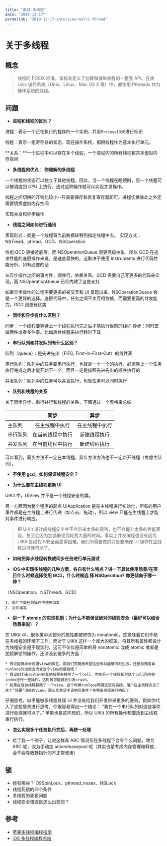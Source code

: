 ```yaml
---
title: "面试-多线程"
date: "2019-12-17"
permalink: "2019-12-17-interview-multi-thread"
---
```


# 关于多线程

## 概念

> 线程的 POSIX 标准。该标准定义了创建和操纵线程的一整套 API。在类 Unix 操作系统（Unix、Linux、Mac OS X 等）中，都使用 Pthreads 作为操作系统的线程。

## 问题  

- **进程和线程的区别？**

进程：表示一个正在执行的程序的一个实例，并用`ProcessID`来进行标识

线程：表示一组寄存器的状态，现在操作系统，都把线程作为基本执行单元。

**关系：**一个进程中可以存在多个线程，一个进程内的所有线程都共享虚拟内存空间

- **多线程的优点：** **你理解的多线程**

一个线程的状态可以独立于其他线程。因此，当一个线程在睡眠时，另一个线程可以被调度到 CPU 上执行。通过这种操作就可以实现并发操作。

线程之间切换的开销比较小--只需要保存和恢复寄存器即可。进程切换除此之外还需要切换虚拟内存空间

实现并发和异步操作

- **线程之间如何进行通讯**

表现形式：就是一个线程将当前数据转移到指定线程中去。
实现方式：NSTread、ptread、GCD、NSOperation

性能:GCD 更接近底层，而 NSOperationQueue 则更高级抽象，所以 GCD 在追求性能的底层操作来说，是速度最快的。这取决于使用 Instruments 进行代码性能分析，如有必要的话

从异步操作之间的事务性，顺序行，依赖关系。GCD 需要自己写更多的代码来实现，而 NSOperationQueue 已经内建了这些支持

如果异步操作的过程需要更多的被交互和 UI 呈现出来，NSOperationQueue 会是一个更好的选择。底层代码中，任务之间不太互相依赖，而需要更高的并发能力，GCD 则更有优势

- **同步和异步有什么区别？**

同步：一个线程要等待上一个线程执行完之后才能执行当前的线程
异步：同时去做两件或者多件事。比如后台线程来执行耗时下载

- **串行队列和并发队列有什么区别？**

队列（queue）：是先进先出（FIFO, First-In-First-Out）的线性表

串行队列：队列中的任务要串行执行，也就是一个一个的执行，必须等上一个任务执行完成之后才能开始下一个，而且一定是按照先进先出的顺序执行的

并发队列：队列中的任务可以并发执行，也就任务可以同时执行

- **队列和线程的关系**

关于同步异步、串行并行和线程的关系，下面通过一个表格来总结

|          |       同步       |      异步      |
| -------- | :--------------: | :------------: |
| 主队列   |  在主线程中执行  | 在主线程中执行 |
| 串行队列 | 在当前线程中执行 |  新建线程执行  |
| 并发队列 | 在当前线程中执行 |  新建线程执行  |

可以看到，同步方法不一定在本线程，异步方法方法也不一定新开线程（考虑主队列）。

- **不使用 gcd，如何保证线程安全？**

* **为什么要在主线程更新 UI**

UIKit 中，UIView 并不是一个线程安全的类。

另一方面因为整个程序的起点 UIApplication 是在主线程进行初始化，所有的用户事件都是在主线程上进行传递（如点击、拖动），所以 view 只能在主线程上才能对事件进行响应。

> 把 UIKit 设计成线程安全并不会带来太多的便利，也不会提升太多的性能表现，甚至会因为加锁解锁而耗费大量的时间。事实上并发编程也没有因为 UIKit 是线程不安全而变得困难，我们所需要做的只是要确保 UI 操作在主线程进行就可以了。

- **如何把异步线程转换成同步任务进行单元测试**

* **iOS 中实现多线程的几种方案，各自有什么特点？讲一下具体使用场景/在项目什么时候选择使用 GCD，什么时候选 择 NSOperation? 你更倾向于哪一种？**

（NSOperation、NSThread、GCD）

    1. 图片下载任务操作中使用GCD
    2. 文件读写

- **讲一下 atomic 的实现机制；为什么不能保证绝对的线程安全（最好可以结合场景来说）？**

在 UIKit 中，很多类中大部分的属性都被修饰为 nonatomic，这意味着它们不能在多线程的环境下工作，而对于 UIKit 这样一个庞大的框架，将其所有属性都设计为线程安全是不现实的，这可不仅仅是简单的将 nonatomic 改成 atomic 或者是加锁解锁的操作，还涉及到很多的方面：

    * 假设能够异步设置view的属性，那我们究竟是希望这些改动能够同时生效，还是按照各自runloop的进度去改变这个view的属性呢？
    * 假设UITableView在其他线程去移除了一个cell，而在另一个线程却对这个cell所在的index进行一些操作，这时候可能就会引发crash。
    * 如果在后台线程移除了一个view，这个时候runloop周期还没有完结，用户在主线程点击了这个“将要”消失的view，那么究竟该不该响应事件？在哪条线程进行响应？

仔细思考，似乎能够多线程处理 UI 并没有给我们开发带来更多的便利，假如你代入了这些情景进行思考，你很容易得出一个结论： “我在一个串行队列对这些事件进行处理就可以了。” 苹果也是这样想的，所以 UIKit 的所有操作都要放到主线程串行执行。

- **怎么实现多个任务执行完后，再统一处理**

- 给了我一个例子，让说这样非 ARC 情况写在多线程下会有什么问题，改为 ARC 呢，改为手动加 autoreleasepool 呢（其实也是考虑内存管理和释放，会不会导致野指针的不正常使用）

## 锁

- 锁有哪些？
  OSSpinLock、pthread_mutex、NSLock
- 线程死锁的四个条件
- 多线程的死锁问题
- 线程安全错误是怎么出现的？

## 参考

- [苹果多线程编程指南](https://developer.apple.com/library/archive/documentation/Cocoa/Conceptual/Multithreading/ThreadSafetySummary/ThreadSafetySummary.html#//apple_ref/doc/uid/10000057i-CH12-SW1)
- [iOS 多线程编程总结](https://bestswifter.com/multithreadconclusion/)
